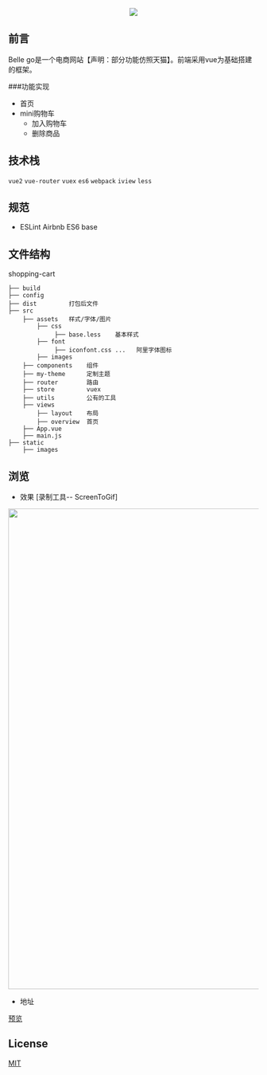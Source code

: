 <p align="center">
  <img src="https://raw.githubusercontent.com/liuqiyu/shopping-cart/master/blog/logo.png"/>
</p>


## 前言

Belle go是一个电商网站【声明：部分功能仿照天猫】。前端采用vue为基础搭建的框架。


###功能实现

* 首页
* mini购物车
  * 加入购物车
  * 删除商品
  
## 技术栈

`vue2` `vue-router` `vuex` `es6` `webpack` `iview` `less`

## 规范

* ESLint Airbnb ES6 base

## 文件结构

shopping-cart

```
├── build
├── config
├── dist         打包后文件
├── src          
    ├── assets   样式/字体/图片
        ├── css
             ├── base.less    基本样式
        ├── font
             ├── iconfont.css ...   阿里字体图标
        ├── images
    ├── components    组件
    ├── my-theme      定制主题
    ├── router        路由
    ├── store         vuex
    ├── utils         公有的工具
    ├── views
        ├── layout    布局
        ├── overview  首页
    ├── App.vue
    ├── main.js
├── static
    ├── images

```

## 浏览

* 效果 [录制工具-- ScreenToGif]

<img src="https://github.com/liuqiyu/shopping-cart/blob/master/blog/show-1.gif" width="965"/>

* 地址

[预览](https://liuqiyu.github.io/shopping-cart/dist/#/)

## License

[MIT](https://github.com/liuqiyu/shopping-cart/blob/master/LICENSE)

